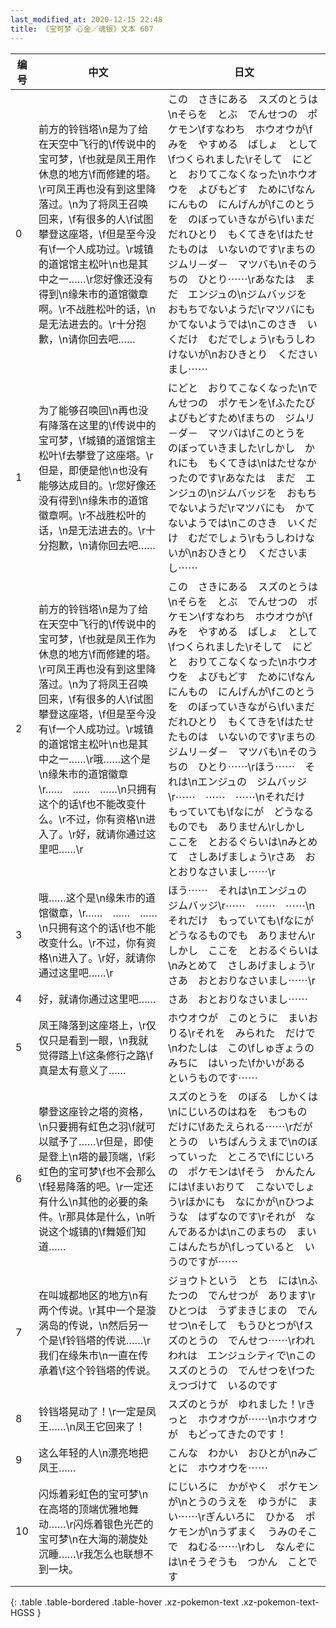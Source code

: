 ```yaml
---
last_modified_at: 2020-12-15 22:48
title: 《宝可梦 心金／魂银》文本 607
---
```

| 编号 | 中文 | 日文 |
| ---- | ---- | ---- |
| 0 | 前方的铃铛塔\n是为了给在天空中飞行的\f传说中的宝可梦，\f也就是凤王用作休息的地方\f而修建的塔。\r可凤王再也没有到这里降落过。\n为了将凤王召唤回来，\f有很多的人\f试图攀登这座塔，\f但是至今没有\f一个人成功过。\r城镇的道馆馆主松叶\n也是其中之一……\r您好像还没有得到\n缘朱市的道馆徽章啊。\r不战胜松叶的话，\n是无法进去的。\r十分抱歉，\n请你回去吧…… | この　さきにある　スズのとうは\nそらを　とぶ　でんせつの　ポケモン\fすなわち　ホウオウが\fみを　やすめる　ばしょ　として\fつくられました\rそして　にどと　おりてこなくなった\nホウオウを　よびもどす　ために\fなんにんもの　にんげんが\fこのとうを　のぼっていきながら\fいまだ　だれひとり　もくてきを\fはたせたものは　いないのです\rまちの　ジムリ－ダ－　マツバも\nそのうちの　ひとり⋯⋯\rあなたは　まだ　エンジュの\nジムバッジを　おもちでないようだ\rマツバにも　かてないようでは\nこのさき　いくだけ　むだでしょう\rもうしわけないが\nおひきとり　くださいまし⋯⋯ |
| 1 | 为了能够召唤回\n再也没有降落在这里的\f传说中的宝可梦，\f城镇的道馆馆主松叶\f去攀登了这座塔。\r但是，即便是他\n也没有能够达成目的。\r您好像还没有得到\n缘朱市的道馆徽章啊。\r不战胜松叶的话，\n是无法进去的。\r十分抱歉，\n请你回去吧…… | にどと　おりてこなくなった\nでんせつの　ポケモンを\fふたたび　よびもどすため\fまちの　ジムリ－ダ－　マツバは\fこのとうを　のぼっていきました\rしかし　かれにも　もくてきは\nはたせなかったのです\rあなたは　まだ　エンジュの\nジムバッジを　おもちでないようだ\rマツバにも　かてないようでは\nこのさき　いくだけ　むだでしょう\rもうしわけないが\nおひきとり　くださいまし⋯⋯ |
| 2 | 前方的铃铛塔\n是为了给在天空中飞行的\f传说中的宝可梦，\f也就是凤王作为休息的地方\f而修建的塔。\r可凤王再也没有到这里降落过。\n为了将凤王召唤回来，\f有很多的人\f试图攀登这座塔，\f但是至今没有\f一个人成功过。\r城镇的道馆馆主松叶\n也是其中之一……\r哦……这个是\n缘朱市的道馆徽章\r……　……　……\n只拥有这个的话\f也不能改变什么。\r不过，你有资格\n进入了。\r好，就请你通过这里吧……\r | この　さきにある　スズのとうは\nそらを　とぶ　でんせつの　ポケモン\fすなわち　ホウオウが\fみを　やすめる　ばしょ　として\fつくられました\rそして　にどと　おりてこなくなった\nホウオウを　よびもどす　ために\fなんにんもの　にんげんが\fこのとうを　のぼっていきながら\fいまだ　だれひとり　もくてきを\fはたせたものは　いないのです\rまちの　ジムリ－ダ－　マツバも\nそのうちの　ひとり⋯⋯\rほう⋯⋯　それは\nエンジュの　ジムバッジ\r⋯⋯　⋯⋯　⋯⋯\nそれだけ　もっていても\fなにが　どうなるものでも　ありません\rしかし　ここを　とおるぐらいは\nみとめて　さしあげましょう\rさあ　おとおりなさいまし⋯⋯\r |
| 3 | 哦……这个是\n缘朱市的道馆徽章，\r……　……　……\n只拥有这个的话\f也不能改变什么。\r不过，你有资格\n进入了。\r好，就请你通过这里吧……\r | ほう⋯⋯　それは\nエンジュの　ジムバッジ\r⋯⋯　⋯⋯　⋯⋯\nそれだけ　もっていても\fなにが　どうなるものでも　ありません\rしかし　ここを　とおるぐらいは\nみとめて　さしあげましょう\rさあ　おとおりなさいまし⋯⋯\r |
| 4 | 好，就请你通过这里吧…… | さあ　おとおりなさいまし⋯⋯ |
| 5 | 凤王降落到这座塔上，\r仅仅只是看到一眼，\n我就觉得踏上\f这条修行之路\f真是太有意义了…… | ホウオウが　このとうに　まいおりる\rそれを　みられた　だけで\nわたしは　この\fしゅぎょうの　みちに　はいった\fかいがある　というものです⋯⋯ |
| 6 | 攀登这座铃之塔的资格，\n只要拥有虹色之羽\f就可以赋予了……\r但是，即使是登上\n塔的最顶端，\f彩虹色的宝可梦\f也不会那么\f轻易降落的吧。\r一定还有什么\n其他的必要的条件。\r那具体是什么，\n听说这个城镇的\f舞姬们知道…… | スズのとうを　のぼる　しかくは\nにじいろのはねを　もつもの　だけに\fあたえられる⋯⋯\rだが　とうの　いちばんうえまで\nのぼっていった　ところで\fにじいろの　ポケモンは\fそう　かんたんには\fまいおりて　こないでしょう\rほかにも　なにかが\nひつような　はずなのです\rそれが　なんであるかは\nこのまちの　まいこはんたちが\fしっていると　いうのですが⋯⋯ |
| 7 | 在叫城都地区的地方\n有两个传说。\r其中一个是漩涡岛的传说，\n然后另一个是\f铃铛塔的传说……\r我们在缘朱市\n一直在传承着\f这个铃铛塔的传说。 | ジョウトという　とち　には\nふたつの　でんせつが　あります\rひとつは　うずまきじまの　でんせつ\nそして　もうひとつが\fスズのとうの　でんせつ⋯⋯\rわれわれは　エンジュシティで\nこの　スズのとうの　でんせつを\fつたえつづけて　いるのです |
| 8 | 铃铛塔晃动了！\r一定是凤王……\n凤王它回来了！ | スズのとうが　ゆれました！\rきっと　ホウオウが⋯⋯\nホウオウが　もどってきたのです！ |
| 9 | 这么年轻的人\n漂亮地把凤王…… | こんな　わかい　おひとが\nみごとに　ホウオウを⋯⋯ |
| 10 | 闪烁着彩虹色的宝可梦\n在高塔的顶端优雅地舞动……\r闪烁着银色光芒的宝可梦\n在大海的潮旋处沉睡……\r我怎么也联想不到一块。 | にじいろに　かがやく　ポケモンが\nとうのうえを　ゆうがに　まい⋯⋯\rぎんいろに　ひかる　ポケモンが\nうずまく　うみのそこで　ねむる⋯⋯\rわし　なんぞには\nそうぞうも　つかん　ことです |
{: .table .table-bordered .table-hover .xz-pokemon-text .xz-pokemon-text-HGSS }